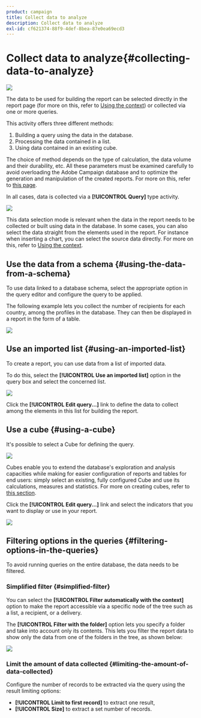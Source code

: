 ```yaml
---
product: campaign
title: Collect data to analyze
description: Collect data to analyze
exl-id: cf621374-88f9-4def-8bea-87e0ea69ecd3
---
```

# Collect data to analyze{#collecting-data-to-analyze}

![](../../assets/common.svg)

The data to be used for building the report can be selected directly in the report page (for more on this, refer to [Using the context](../../reporting/using/using-the-context.md)) or collected via one or more queries.

This activity offers three different methods:

1. Building a query using the data in the database.
1. Processing the data contained in a list.
1. Using data contained in an existing cube.

The choice of method depends on the type of calculation, the data volume and their durability, etc. All these parameters must be examined carefully to avoid overloading the Adobe Campaign database and to optimize the generation and manipulation of the created reports. For more on this, refer to [this page](../../reporting/using/best-practices.md#optimizing-report-creation).

In all cases, data is collected via a **[!UICONTROL Query]** type activity.

![](assets/reporting_query_edit.png)

This data selection mode is relevant when the data in the report needs to be collected or built using data in the database. In some cases, you can also select the data straight from the elements used in the report. For instance when inserting a chart, you can select the source data directly. For more on this, refer to [Using the context](../../reporting/using/using-the-context.md).

## Use the data from a schema {#using-the-data-from-a-schema}

To use data linked to a database schema, select the appropriate option in the query editor and configure the query to be applied.

The following example lets you collect the number of recipients for each country, among the profiles in the database. They can then be displayed in a report in the form of a table.

![](assets/reporting_query_from_schema.png)

## Use an imported list {#using-an-imported-list}

To create a report, you can use data from a list of imported data.

To do this, select the **[!UICONTROL Use an imported list]** option in the query box and select the concerned list.

![](assets/reporting_query_from_list.png)

Click the **[!UICONTROL Edit query...]** link to define the data to collect among the elements in this list for building the report.

## Use a cube {#using-a-cube}

It's possible to select a Cube for defining the query.

![](assets/reporting_query_from_cube.png)

Cubes enable you to extend the database's exploration and analysis capacities while making for easier configuration of reports and tables for end users: simply select an existing, fully configured Cube and use its calculations, measures and statistics. For more on creating cubes, refer to [this section](../../reporting/using/about-cubes.md).

Click the **[!UICONTROL Edit query...]** link and select the indicators that you want to display or use in your report.

![](assets/reporting_query_from_cube_edit_query.png)

## Filtering options in the queries {#filtering-options-in-the-queries}

To avoid running queries on the entire database, the data needs to be filtered.

### Simplified filter {#simplified-filter}

You can select the **[!UICONTROL Filter automatically with the context]** option to make the report accessible via a specific node of the tree such as a list, a recipient, or a delivery.

The **[!UICONTROL Filter with the folder]** option lets you specify a folder and take into account only its contents. This lets you filter the report data to show only the data from one of the folders in the tree, as shown below: 

![](assets/reporting_control_folder.png)

### Limit the amount of data collected {#limiting-the-amount-of-data-collected}

Configure the number of records to be extracted via the query using the result limiting options:

* **[!UICONTROL Limit to first record]** to extract one result,
* **[!UICONTROL Size]** to extract a set number of records.
